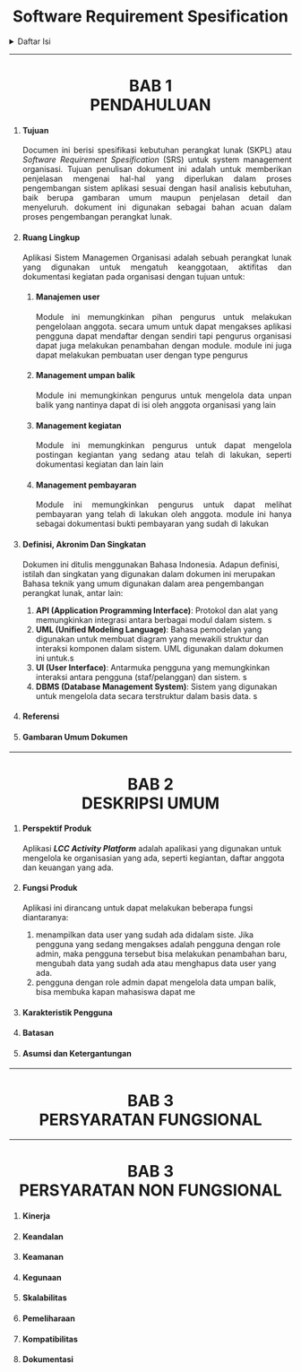 <style>
    .text-center {
        text-align:center;
    }
    .capital {
        text-transform:capitalize;
    }
    .uppercase {
        text-transform:uppercase;
    }
    .desc {
        text-align: justify;
    }
    /* ol {
    counter-reset: item;
    padding-left: 10px;
    } */
   
    /* li:before {
        content: counters(item, ".") "";
        counter-increment: item
    } */
</style>

<h1 class="text-center">Software Requirement Spesification</h1>

<div>
    <details>
        <summary>
            Daftar Isi
        </summary>
            <ol>
                <li>
                    <a href="#bab-1">Bab 1</a>
                </li>
                <li>
                    <details>
                        <summary>Nested</summary>
                        <p>Isi nya</p>
                    </details>
                </li>
                <li>
                    <a href="#bab-2">Bab 2</a>
                </li>
                <li>
                    <a href="#bab-3">Bab 3</a>
                </li>
                <li>
                    <a href="#bab-4">Bab 4</a>
                </li>
            </ol>
    </details>
</div>

<hr>

<div id="bab-1">
    <h1 class="text-center uppercase">Bab 1 <br> Pendahuluan</h1>
    <div>
        <ol>
           <li>
                <h4 class="capital">tujuan</h4>
                <p class="desc">
                    Documen ini berisi spesifikasi kebutuhan perangkat lunak (SKPL) atau <em>Software Requirement Spesification</em> (SRS) untuk system management organisasi. Tujuan penulisan dokument ini adalah untuk memberikan penjelasan mengenai hal-hal yang diperlukan dalam proses pengembangan sistem aplikasi sesuai dengan hasil analisis kebutuhan, baik berupa gambaran umum maupun penjelasan detail dan menyeluruh. dokument ini digunakan sebagai bahan acuan dalam proses pengembangan perangkat lunak.
                </p>
           </li> 
           <li>
                <h4 class="capital">Ruang lingkup</h4>
                <p  class="desc">
                    Aplikasi Sistem Managemen Organisasi adalah sebuah perangkat lunak yang digunakan untuk mengatuh keanggotaan, aktifitas dan dokumentasi kegiatan pada organisasi dengan tujuan untuk:
                    <ol>
                        <li>
                            <h4>Manajemen user</h4>
                            <p class="desc">Module ini memungkinkan pihan pengurus untuk melakukan pengelolaan anggota. secara umum untuk dapat mengakses aplikasi pengguna dapat mendaftar dengan sendiri tapi pengurus organisasi dapat juga melakukan penambahan dengan module. module ini juga dapat melakukan pembuatan user dengan type pengurus</p>
                        </li>
                        <li>
                            <h4>Management umpan balik</h4>
                            <p class="desc">Module ini memungkinkan pengurus untuk mengelola data unpan balik yang nantinya dapat di isi oleh anggota organisasi yang lain</p>
                        </li>
                        <li>
                            <h4>Management kegiatan</h4>
                            <p class="desc">Module ini memungkinkan pengurus untuk dapat mengelola postingan kegiantan yang sedang atau telah di lakukan, seperti dokumentasi kegiatan dan lain lain</p>
                        </li>
                        <li>
                            <h4>Management pembayaran</h4>
                            <p class="desc">Module ini memungkinkan pengurus untuk dapat melihat pembayaran yang telah di lakukan oleh anggota. module ini hanya sebagai dokumentasi bukti pembayaran yang sudah di lakukan</p>
                        </li>
                    </ol>
                </p>
           </li> 
           <li>
                <h4 class="capital">definisi, Akronim dan Singkatan</h4>
                <p>
                Dokumen ini ditulis menggunakan Bahasa Indonesia. Adapun definisi, istilah dan singkatan yang digunakan dalam dokumen ini merupakan Bahasa teknik yang umum digunakan dalam area pengembangan perangkat lunak, antar lain:
                    <ol>
                        <li>
                             <b>API (Application Programming Interface)</b>: Protokol dan alat yang memungkinkan integrasi antara berbagai modul dalam sistem. s
                        </li>
                        <li> <b>UML (Unified Modeling Language)</b>: Bahasa pemodelan yang digunakan untuk membuat diagram yang mewakili struktur dan interaksi komponen dalam sistem. UML digunakan dalam dokumen ini untuk.s </li>
                        <li>  <b>UI (User Interface)</b>: Antarmuka pengguna yang memungkinkan interaksi antara pengguna (staf/pelanggan) dan sistem. s </li>
                        <li> <b>DBMS (Database Management System)</b>: Sistem yang digunakan untuk mengelola data secara terstruktur dalam basis data. s </li>
                    </ol>
                </p>
           </li>
           <li>
                <h4 class="capital">Referensi</h4>
                <p></p>
           </li>
           <li>
                <h4 class="capital">Gambaran umum dokumen</h4>
                <p></p>
           </li>
        </ol>
    </div>

</div>
<hr>
<div id="bab-2">
    <h1 class="text-center uppercase">Bab 2 <br> Deskripsi Umum</h1>
    <div>
        <ol>
           <li>
                <h4 class="capital">Perspektif produk</h4>
                <p>
                    Aplikasi <em><b>LCC Activity Platform</b></em> adalah apalikasi yang digunakan untuk mengelola ke organisasian yang ada, seperti kegiantan, daftar anggota dan keuangan yang ada.
                </p>
           </li> 
           <li>
                <h4 class="capital">Fungsi produk</h4>
                <p>Aplikasi ini dirancang untuk dapat melakukan beberapa fungsi diantaranya:</p>
                <div>
                    <ol>
                        <li>
                            menampilkan data user yang sudah ada didalam siste. Jika pengguna yang sedang mengakses adalah pengguna dengan role admin, maka pengguna tersebut bisa melakukan penambahan baru, mengubah data yang sudah ada atau menghapus data user yang ada.
                        </li>
                        <li>
                            pengguna dengan role admin dapat mengelola data umpan balik, bisa membuka kapan mahasiswa dapat me
                        </li>
                    </ol>
                </div>
           </li> 
           <li>
                <h4 class="capital">karakteristik pengguna</h4>
                <p></p>
           </li>
           <li>
                <h4 class="capital">batasan</h4>
                <p></p>
           </li>
           <li>
                <h4 class="">Asumsi dan Ketergantungan</h4>
                <p></p>
           </li>
        </ol>
    </div>
</div>
<hr>
<div id="bab-3">
    <h1 class="text-center uppercase">Bab 3<br> Persyaratan Fungsional</h1>
    <div>
    </div>
</div>
<hr>
<div id="bab-4">
    <h1 class="text-center uppercase">Bab 3<br> Persyaratan non Fungsional</h1>
    <div>
        <ol>
           <li>
                <h4 class="capital">Kinerja</h4>
                <p></p>
           </li> 
           <li>
                <h4 class="capital">keandalan</h4>
                <p></p>
           </li> 
           <li>
                <h4 class="capital">keamanan</h4>
                <p></p>
           </li> 
           <li>
                <h4 class="capital">kegunaan</h4>
                <p></p>
           </li> 
           <li>
                <h4 class="capital">skalabilitas</h4>
                <p></p>
           </li> 
           <li>
                <h4 class="capital">pemeliharaan</h4>
                <p></p>
           </li> 
           <li>
                <h4 class="capital">kompatibilitas</h4>
                <p></p>
           </li> 
           <li>
                <h4 class="capital">dokumentasi</h4>
                <p></p>
           </li> 
        </ol>
    </div>
</div>
